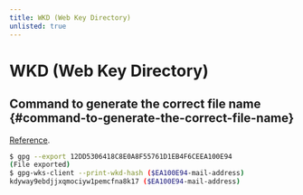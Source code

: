 ```yaml
---
title: WKD (Web Key Directory)
unlisted: true
---
```


<!--
SPDX-FileCopyrightText: (C) 2024 Hong Yongmin (https://revi.xyz/) <yewon@revi.email>

SPDX-License-Identifier: LicenseRef-CC-BY-ND-2.0-KR
-->

# WKD (Web Key Directory)

## Command to generate the correct file name {#command-to-generate-the-correct-file-name}

[Reference](https://wiki.gnupg.org/WKDHosting).

```sh
$ gpg --export 12DD5306418C8E0A8F55761D1EB4F6CEEA100E94
(File exported)
$ gpg-wks-client --print-wkd-hash ($EA100E94-mail-address)
kdyway9ebdjjxqmociyw1pemcfna8k17 ($EA100E94-mail-address)
```
